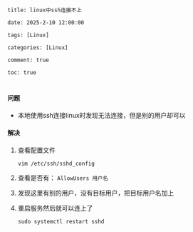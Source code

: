 ```
title: linux中ssh连接不上

date: 2025-2-10 12:00:00

tags: [Linux]

categories: [Linux]

comment: true

toc: true
```

#

<!--more-->

#### 问题

- 本地使用ssh连接linux时发现无法连接，但是别的用户却可以

#### 解决

1. 查看配置文件

   ```shell
   vim /etc/ssh/sshd_config
   ```

2. 查看是否有： `AllowUsers 用户名`

3. 发现这里有别的用户，没有目标用户，把目标用户名加上

4. 重启服务然后就可以连上了

   ```shell
   sudo systemctl restart sshd
   ```

   